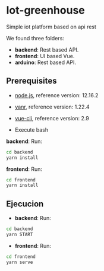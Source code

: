 # Iot-greenhouse
Simple iot platform based on api rest


We found three folders:

* __backend__: Rest based API.
* __frontend__: UI based Vue.
* __arduino__: Rest based API.

## Prerequisites

* [node.js](https://nodejs.org/es/), reference version: 12.16.2
* [yanr](https://yarnpkg.com/lang/en/), reference version: 1.22.4
* [vue-cli](https://cli.vuejs.org/), reference version: 2.9

* Execute bash

__backend__: Run:
```bash
cd backend
yarn install
```
__frontend__: Run:
```bash
cd frontend
yarn install
```

## Ejecucion
* __backend__: Run:
```bash
cd backend
yarn START
```
* __frontend__: Run:
```bash
cd frontend
yarn serve
```

